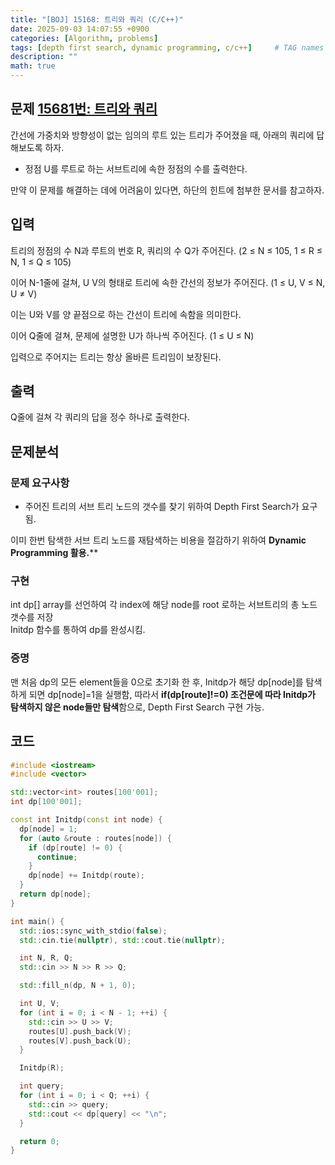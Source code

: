 ```yaml
---
title: "[BOJ] 15168: 트리와 쿼리 (C/C++)"
date: 2025-09-03 14:07:55 +0900
categories: [Algorithm, problems]
tags: [depth first search, dynamic programming, c/c++]     # TAG names should always be lowercase
description: ""
math: true
---
```

## 문제 [15681번: 트리와 쿼리](https://www.acmicpc.net/problem/15681)
간선에 가중치와 방향성이 없는 임의의 루트 있는 트리가 주어졌을 때, 아래의 쿼리에 답해보도록 하자.

- 정점 U를 루트로 하는 서브트리에 속한 정점의 수를 출력한다.

만약 이 문제를 해결하는 데에 어려움이 있다면, 하단의 힌트에 첨부한 문서를 참고하자.

## 입력
트리의 정점의 수 N과 루트의 번호 R, 쿼리의 수 Q가 주어진다. (2 ≤ N ≤ 105, 1 ≤ R ≤ N, 1 ≤ Q ≤ 105)

이어 N-1줄에 걸쳐, U V의 형태로 트리에 속한 간선의 정보가 주어진다. (1 ≤ U, V ≤ N, U ≠ V)

이는 U와 V를 양 끝점으로 하는 간선이 트리에 속함을 의미한다.

이어 Q줄에 걸쳐, 문제에 설명한 U가 하나씩 주어진다. (1 ≤ U ≤ N)

입력으로 주어지는 트리는 항상 올바른 트리임이 보장된다.

## 출력
Q줄에 걸쳐 각 쿼리의 답을 정수 하나로 출력한다.

## 문제분석
### 문제 요구사항
- 주어진 트리의 서브 트리 노드의 갯수를 찾기 위하여 Depth First Search가 요구됨.

이미 한번 탐색한 서브 트리 노드를 재탐색하는 비용을 절감하기 위하여 **Dynamic Programming 활용.****

### 구현
int dp[] array를 선언하여 각 index에 해당 node를 root 로하는 서브트리의 총 노드 갯수를 저장<br>
Initdp 함수를 통하여 dp를 완성시킴.

### 증명
맨 처음 dp의 모든 element들을 0으로 초기화 한 후, Initdp가 해당 dp[node]를 탐색하게 되면 dp[node]=1을 실행함, 따라서 **if(dp[route]!=0) 조건문에 따라 Initdp가 탐색하지 않은 node들만 탐색**함으로, Depth First Search 구현 가능.

## 코드
```cpp
#include <iostream>
#include <vector>

std::vector<int> routes[100'001];
int dp[100'001];

const int Initdp(const int node) {
  dp[node] = 1;
  for (auto &route : routes[node]) {
    if (dp[route] != 0) {
      continue;
    }
    dp[node] += Initdp(route);
  }
  return dp[node];
}

int main() {
  std::ios::sync_with_stdio(false);
  std::cin.tie(nullptr), std::cout.tie(nullptr);

  int N, R, Q;
  std::cin >> N >> R >> Q;

  std::fill_n(dp, N + 1, 0);

  int U, V;
  for (int i = 0; i < N - 1; ++i) {
    std::cin >> U >> V;
    routes[U].push_back(V);
    routes[V].push_back(U);
  }

  Initdp(R);

  int query;
  for (int i = 0; i < Q; ++i) {
    std::cin >> query;
    std::cout << dp[query] << "\n";
  }

  return 0;
}
```